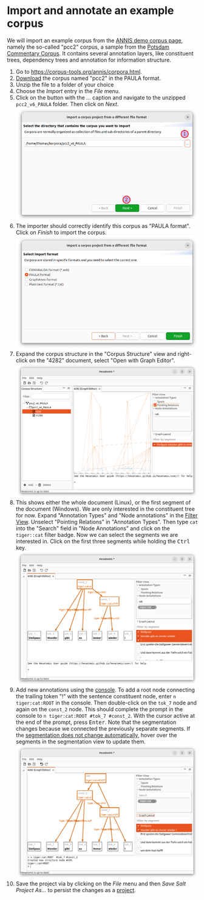 # Import and annotate an example corpus

We will import an example corpus from the [ANNIS demo corpus
page](https://corpus-tools.org/annis/corpora.html), namely the so-called
"pcc2" corpus, a sample from the [Potsdam Commentary Corpus](http://angcl.ling.uni-potsdam.de/resources/pcc.html).
It contains several annotation layers, like constituent trees, dependency trees and annotation for information structure.

1. Go to <https://corpus-tools.org/annis/corpora.html>.
2. [Download](https://corpus-tools.org/corpora/pcc2_PAULA.zip) the corpus named "pcc2" in the PAULA format.
3. Unzip the file to a folder of your choice
4. Choose the *Import* entry in the *File* menu.
5. Click on the button with the *...* caption and navigate to the unzipped `pcc2_v6_PAULA` folder. Then click on *Next*.
![Select a corpus folder in the import wizard](select-pcc2-folder.png)
6. The importer should correctly identify this corpus as "PAULA format". Click on *Finish* to import the corpus.
![Format selection wizard step](pcc2-finish.png)
7. Expand the corpus structure in the "Corpus Structure" view and right-click on the "4282" document, select "Open with Graph Editor".
![Graph editor with the openend document](pcc2-graph-editor.png)
8. This shows either the whole document (Linux), or the first segment of the document (Windows). 
We are only interested in the constituent tree for now. Expand "Annotation Types" and "Node annotations" in the [Filter View](../usage/graph-editor/filter.md). Unselect "Pointing Relations" in "Annotation Types". 
Then type `cat` into the "Search" field in "Node Annotations" and click on the `tiger::cat` filter badge. 
Now we can select the segments we are interested in.
Click on the first three segments while holding the <kbd>Ctrl</kbd> key.
![Graph editor with selected segments](pcc2-select-segments.png)
9. Add new annotations using the [console](../usage/graph-editor/console.md). To add a root node connecting the trailing token "!" with the sentence constituent node, enter `n tiger:cat:ROOT` in the console. Then double-click on the `tok_7` node and again on the  `const_2` node. This should complete the prompt in the console to `n tiger:cat:ROOT #tok_7 #const_2`. With the cursor active at the end of the prompt, press <kbd>Enter</kbd>. Note that the segmentation changes because we connected the previously separate segments. 
If the [segmentation does not change automatically](https://github.com/hexatomic/hexatomic/issues/451), hover over the segments in the segmentation view to update them.  
![Adding a root node with the graph editor](pcc2-add-root-node.png)
10. Save the project via by clicking on the *File* menu and then *Save Salt Project As...* to persist the changes as a [project](../usage/projects.md).